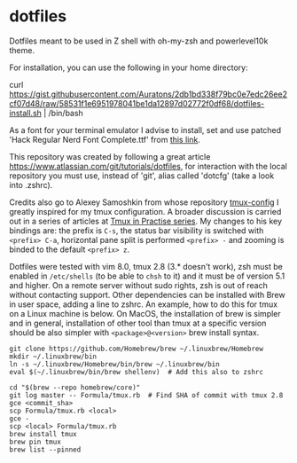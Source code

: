 # dotfiles
Dotfiles meant to be used in Z shell with oh-my-zsh and powerlevel10k theme.

For installation, you can use the following in your home directory:

curl https://gist.githubusercontent.com/Auratons/2db1bd338f79bc0e7edc26ee2cf07d48/raw/58531f1e6951978041be1da12897d02772f0df68/dotfiles-install.sh | /bin/bash

As a font for your terminal emulator I advise to install, set and use patched
'Hack Regular Nerd Font Complete.ttf' from
[this link](https://github.com/ryanoasis/nerd-fonts/tree/master/patched-fonts/Hack/Regular/complete).

This repository was created by following a great article
https://www.atlassian.com/git/tutorials/dotfiles, for interaction with the local
repository you must use, instead of 'git', alias called 'dotcfg' (take a look
into .zshrc).

Credits also go to Alexey Samoshkin from whose repository
[tmux-config](https://github.com/samoshkin/tmux-config/tree/95efd543846a27cd2127496b74fd4f4da94f4a31)
I greatly inspired for my tmux configuration. A broader discussion is carried out in a
series of articles at
[Tmux in Practise series](https://medium.com/free-code-camp/tmux-in-practice-series-of-posts-ae34f16cfab0).
My changes to his key bindings are: the prefix is `C-s`, the status bar visibility
is switched with `<prefix> C-a`, horizontal pane split is performed `<prefix> -`
and zooming is binded to the default `<prefix> z`.

Dotfiles were tested with vim 8.0, tmux 2.8 (3.* doesn't work), zsh must be
enabled in `/etc/shells` (to be able to `chsh` to it) and it must be of version
5.1 and higher. On a remote server without sudo rights, zsh is out of reach
without contacting support. Other dependencies can be installed with Brew in
user space, adding a line to zshrc. An example, how to do this for tmux on a
Linux machine is below. On MacOS, the installation of brew is simpler and in
general, installation of other tool than tmux at a specific version should
be also simpler with `<package>@<version>` brew install syntax.

```
git clone https://github.com/Homebrew/brew ~/.linuxbrew/Homebrew
mkdir ~/.linuxbrew/bin
ln -s ~/.linuxbrew/Homebrew/bin/brew ~/.linuxbrew/bin
eval $(~/.linuxbrew/bin/brew shellenv)  # Add this also to zshrc

cd "$(brew --repo homebrew/core)"
git log master -- Formula/tmux.rb  # Find SHA of commit with tmux 2.8
gce <commit_sha>
scp Formula/tmux.rb <local>
gce -
scp <local> Formula/tmux.rb
brew install tmux
brew pin tmux
brew list --pinned
```
